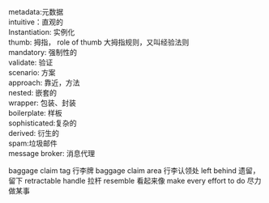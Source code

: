 metadata:元数据  
intuitive：直观的  
Instantiation: 实例化  
thumb: 拇指， role of thumb 大拇指规则，又叫经验法则  
mandatory: 强制性的  
validate: 验证  
scenario: 方案  
approach: 靠近，方法  
nested: 嵌套的  
wrapper: 包装、封装  
boilerplate: 样板  
sophisticated:复杂的  
derived: 衍生的  
spam:垃圾邮件  
message broker: 消息代理  

baggage claim tag 行李牌
baggage claim area 行李认领处
left behind 遗留，留下
retractable handle 拉杆
resemble 看起来像
make every effort to do 尽力做某事
